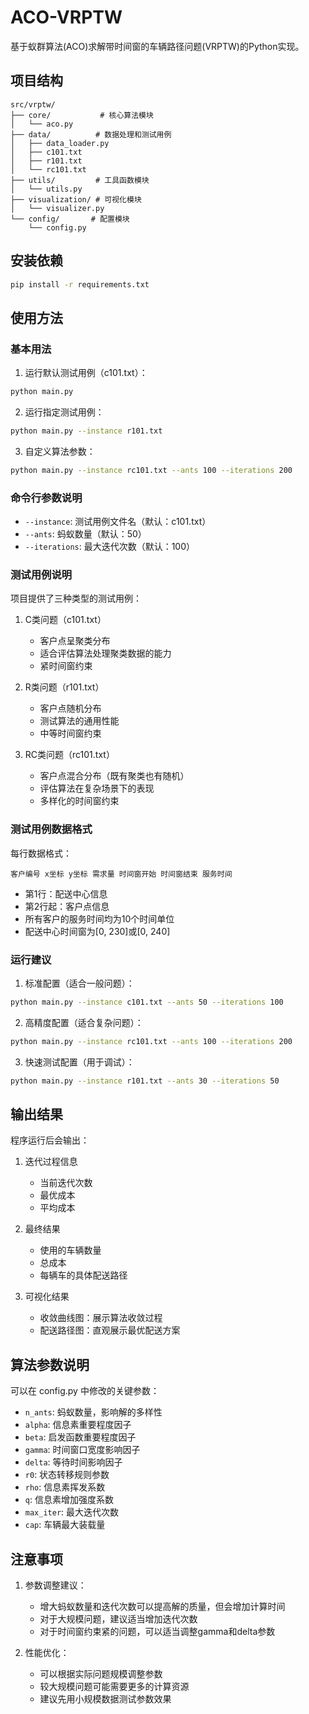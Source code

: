 # ACO-VRPTW

基于蚁群算法(ACO)求解带时间窗的车辆路径问题(VRPTW)的Python实现。

## 项目结构

```
src/vrptw/
├── core/           # 核心算法模块
│   └── aco.py
├── data/          # 数据处理和测试用例
│   ├── data_loader.py
│   ├── c101.txt
│   ├── r101.txt
│   └── rc101.txt
├── utils/         # 工具函数模块
│   └── utils.py
├── visualization/ # 可视化模块
│   └── visualizer.py
└── config/       # 配置模块
    └── config.py
```

## 安装依赖

```bash
pip install -r requirements.txt
```

## 使用方法

### 基本用法

1. 运行默认测试用例（c101.txt）：
```bash
python main.py
```

2. 运行指定测试用例：
```bash
python main.py --instance r101.txt
```

3. 自定义算法参数：
```bash
python main.py --instance rc101.txt --ants 100 --iterations 200
```

### 命令行参数说明

- `--instance`: 测试用例文件名（默认：c101.txt）
- `--ants`: 蚂蚁数量（默认：50）
- `--iterations`: 最大迭代次数（默认：100）

### 测试用例说明

项目提供了三种类型的测试用例：

1. C类问题（c101.txt）
   - 客户点呈聚类分布
   - 适合评估算法处理聚类数据的能力
   - 紧时间窗约束

2. R类问题（r101.txt）
   - 客户点随机分布
   - 测试算法的通用性能
   - 中等时间窗约束

3. RC类问题（rc101.txt）
   - 客户点混合分布（既有聚类也有随机）
   - 评估算法在复杂场景下的表现
   - 多样化的时间窗约束

### 测试用例数据格式

每行数据格式：
```
客户编号 x坐标 y坐标 需求量 时间窗开始 时间窗结束 服务时间
```

- 第1行：配送中心信息
- 第2行起：客户点信息
- 所有客户的服务时间均为10个时间单位
- 配送中心时间窗为[0, 230]或[0, 240]

### 运行建议

1. 标准配置（适合一般问题）：
```bash
python main.py --instance c101.txt --ants 50 --iterations 100
```

2. 高精度配置（适合复杂问题）：
```bash
python main.py --instance rc101.txt --ants 100 --iterations 200
```

3. 快速测试配置（用于调试）：
```bash
python main.py --instance r101.txt --ants 30 --iterations 50
```

## 输出结果

程序运行后会输出：
1. 迭代过程信息
   - 当前迭代次数
   - 最优成本
   - 平均成本

2. 最终结果
   - 使用的车辆数量
   - 总成本
   - 每辆车的具体配送路径

3. 可视化结果
   - 收敛曲线图：展示算法收敛过程
   - 配送路径图：直观展示最优配送方案

## 算法参数说明

可以在 config.py 中修改的关键参数：

- `n_ants`: 蚂蚁数量，影响解的多样性
- `alpha`: 信息素重要程度因子
- `beta`: 启发函数重要程度因子
- `gamma`: 时间窗口宽度影响因子
- `delta`: 等待时间影响因子
- `r0`: 状态转移规则参数
- `rho`: 信息素挥发系数
- `q`: 信息素增加强度系数
- `max_iter`: 最大迭代次数
- `cap`: 车辆最大装载量

## 注意事项

1. 参数调整建议：
   - 增大蚂蚁数量和迭代次数可以提高解的质量，但会增加计算时间
   - 对于大规模问题，建议适当增加迭代次数
   - 对于时间窗约束紧的问题，可以适当调整gamma和delta参数

2. 性能优化：
   - 可以根据实际问题规模调整参数
   - 较大规模问题可能需要更多的计算资源
   - 建议先用小规模数据测试参数效果